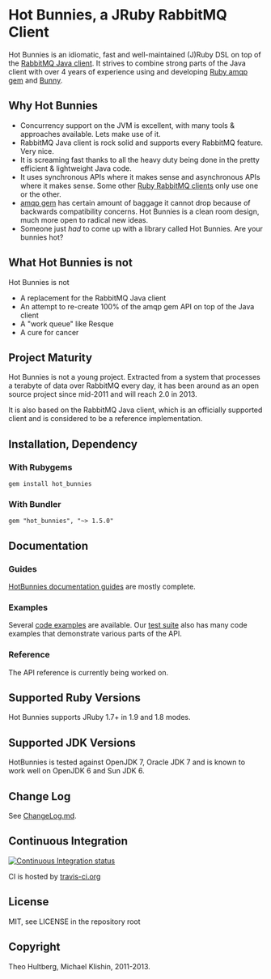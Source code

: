# Hot Bunnies, a JRuby RabbitMQ Client

Hot Bunnies is an idiomatic, fast and well-maintained (J)Ruby DSL on top of the [RabbitMQ Java client](http://www.rabbitmq.com/api-guide.html). It strives to combine
strong parts of the Java client with over 4 years of experience using and developing [Ruby amqp gem](http://rubyamqp.info)
and [Bunny](http://rubybunny.info).

## Why Hot Bunnies

 * Concurrency support on the JVM is excellent, with many tools & approaches available. Lets make use of it.
 * RabbitMQ Java client is rock solid and supports every RabbitMQ feature. Very nice.
 * It is screaming fast thanks to all the heavy duty being done in the pretty efficient & lightweight Java code.
 * It uses synchronous APIs where it makes sense and asynchronous APIs where it makes sense. Some other [Ruby RabbitMQ clients](https://github.com/ruby-amqp)
   only use one or the other.
 * [amqp gem](https://github.com/ruby-amqp/amqp) has certain amount of baggage it cannot drop because of backwards compatibility concerns. Hot Bunnies is a
   clean room design, much more open to radical new ideas.
 * Someone just *had* to come up with a library called Hot Bunnies. Are your bunnies hot?


## What Hot Bunnies is not

Hot Bunnies is not

 * A replacement for the RabbitMQ Java client
 * An attempt to re-create 100% of the amqp gem API on top of the Java client
 * A "work queue" like Resque
 * A cure for cancer


## Project Maturity

Hot Bunnies is not a young project. Extracted from a system that processes a terabyte of data
over RabbitMQ every day, it has been around as an open source project since mid-2011 and will
reach 2.0 in 2013.

It is also based on the RabbitMQ Java client, which is an officially supported client
and is considered to be a reference implementation.


## Installation, Dependency

### With Rubygems

    gem install hot_bunnies

### With Bundler

    gem "hot_bunnies", "~> 1.5.0"


## Documentation

### Guides

[HotBunnies documentation guides](http://hotbunnies.info) are mostly complete.

### Examples

Several [code examples](examples) are available. Our [test suite](spec/integration) also has many code examples
that demonstrate various parts of the API.

### Reference

The API reference is currently being worked on.


## Supported Ruby Versions

Hot Bunnies supports JRuby 1.7+ in 1.9 and 1.8 modes.


## Supported JDK Versions

HotBunnies is tested against OpenJDK 7, Oracle JDK 7 and is
known to work well on OpenJDK 6 and Sun JDK 6.


## Change Log

See [ChangeLog.md](ChangeLog.md).


## Continuous Integration

[![Continuous Integration status](https://secure.travis-ci.org/ruby-amqp/hot_bunnies.png)](http://travis-ci.org/ruby-amqp/hot_bunnies)

CI is hosted by [travis-ci.org](http://travis-ci.org)


## License

MIT, see LICENSE in the repository root


## Copyright

Theo Hultberg, Michael Klishin, 2011-2013.
